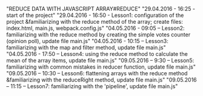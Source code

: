 ﻿"REDUCE DATA WITH JAVASCRIPT ARRAY#REDUCE" 
"29.04.2016 - 16:25 - start of the project" 
"29.04.2016 - 16:50 - Lesson1: configuration of the project &familiarizing with the reduce method of the array; create files: index.html, main.js, webpack.config.js" 
"04.05.2016 - 09:05 – Lesson2: familiarizing with the reduce method by creating the simple votes counter (opinion poll), update file main.js" 
"04.05.2016 - 10:15 – Lesson3: familiarizing with the map and filter method, update file main.js" 
"04.05.2016 - 17:50 – Lesson4: using the reduce method to calculate the mean of the array items, update file main.js" 
"09.05.2016 – 9:30 – Lesson5: familiarizing with common mistakes in reducer function, update file main.js" 
"09.05.2016 – 10:30 – Lesson6: flattening arrays with the reduce method &familiarizing with the reduceRight method, update file main.js" 
"09.05.2016 – 11:15 – Lesson7: familiarizing with the 'pipeline', update file main.js" 
